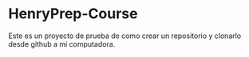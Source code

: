 # HenryPrep-Course

Este es un proyecto de prueba de como crear un repositorio y clonarlo desde github a mi computadora.